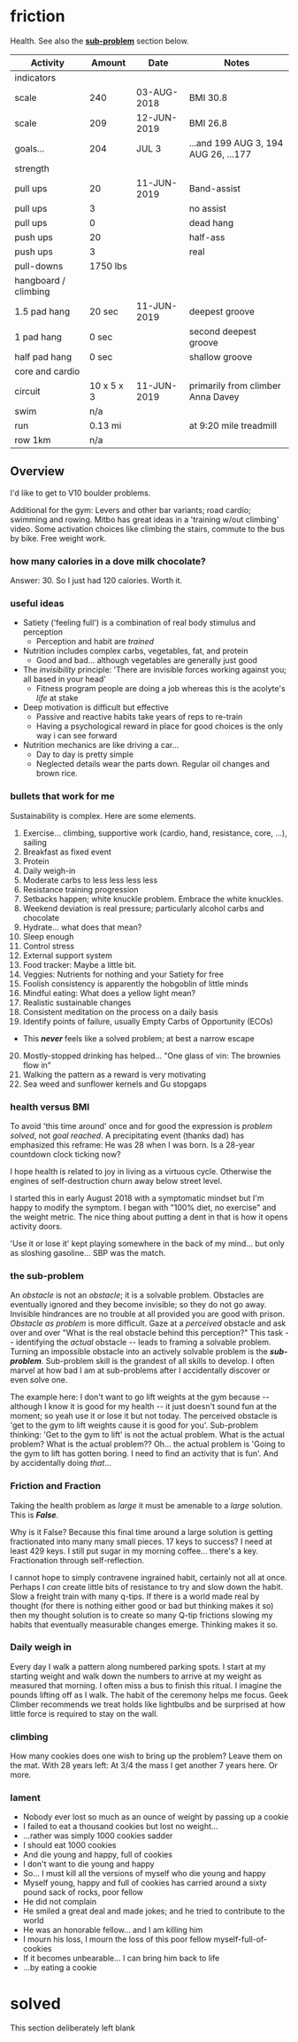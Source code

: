 # friction

Health. See also the 
[**sub-problem**](https://github.com/robfatland/ops/blob/master/friction/README.md#the-sub-problem) section below.

| Activity | Amount |  Date | Notes |
| -------- | ------ | ---- | ---- |
| indicators |
| scale | 240 |  03-AUG-2018 | BMI 30.8 |
| scale | 209 |  12-JUN-2019 | BMI 26.8 |
| goals... | 204  | JUL 3 | ...and 199 AUG 3, 194 AUG 26, ...177 |
| strength |
| pull ups | 20 |  11-JUN-2019 | Band-assist|
| pull ups | 3 |  |  no assist|
| pull ups | 0 |  | dead hang |
| push ups | 20 |  | half-ass |
| push ups | 3 |  | real | 
| pull-downs | 1750 lbs | | |
| hangboard / climbing |
| 1.5 pad hang | 20 sec | 11-JUN-2019 | deepest groove |
| 1 pad hang | 0 sec | | second deepest groove |
| half pad hang | 0 sec | | shallow groove |
| core and cardio |
| circuit | 10 x 5 x 3 | 11-JUN-2019 | primarily from climber Anna Davey |
| swim | n/a | | |
| run | 0.13 mi | | at 9:20 mile treadmill |
| row 1km | n/a | | |



## Overview

I'd like to get to V10 boulder problems. 

Additional for the gym: Levers and other bar variants; road cardio; swimming and rowing.
Mitbo has great ideas in a 'training w/out climbing' video. Some activation choices like 
climbing the stairs, commute to the bus by bike. Free weight work.  



### how many calories in a dove milk chocolate? 


Answer: 30. So I just had 120 calories. Worth it.


### useful ideas

- Satiety ('feeling full') is a combination of real body stimulus and perception
  - Perception and habit are *trained*
- Nutrition includes complex carbs, vegetables, fat, and protein
  - Good and bad... although vegetables are generally just good
- The *invisibility* principle: 'There are invisible forces working against you; all based in your head'
  - Fitness program people are doing a job whereas this is the acolyte's *life* at stake
- Deep motivation is difficult but effective 
  - Passive and reactive habits take years of reps to re-train
  - Having a psychological reward in place for good choices is the only way i can see forward
- Nutrition mechanics are like driving a car...
  - Day to day is pretty simple
  - Neglected details wear the parts down. Regular oil changes and brown rice. 


### bullets that work for me

Sustainability is complex. Here are some elements.

1. Exercise... climbing, supportive work (cardio, hand, resistance, core, ...), sailing
2. Breakfast as fixed event
3. Protein
4. Daily weigh-in
5. Moderate carbs to less less less less
6. Resistance training progression
7. Setbacks happen; white knuckle problem. Embrace the white knuckles.
8. Weekend deviation is real pressure; particularly alcohol carbs and chocolate
9. Hydrate... what does that mean?
10. Sleep enough
11. Control stress
12. External support system
13. Food tracker: Maybe a little bit.
14. Veggies: Nutrients for nothing and your Satiety for free
15. Foolish consistency is apparently the hobgoblin of little minds
16. Mindful eating: What does a yellow light mean?
17. Realistic sustainable changes
18. Consistent meditation on the process on a daily basis
19. Identify points of failure, usually Empty Carbs of Opportunity (ECOs)  
  - This ***never*** feels like a solved problem; at best a narrow escape
20. Mostly-stopped drinking has helped... "One glass of vin: The brownies flow in"
21. Walking the pattern as a reward is very motivating
22. Sea weed and sunflower kernels and Gu stopgaps

### health versus BMI

To avoid 'this time around' once and for good the expression is *problem solved*, not *goal reached*. 
A precipitating event (thanks dad) has emphasized this reframe: He was 28 when I was born. Is a 28-year 
countdown clock ticking now? 


I hope health is related to joy in living as a virtuous cycle. Otherwise the
engines of self-destruction churn away below street level. 


I started this in early
August 2018 with a symptomatic mindset but I'm happy to modify the symptom.
I began with "100% diet, no exercise" and the weight metric. 
The nice thing about putting a dent in that is how it opens activity doors. 


'Use it or lose it' kept playing somewhere in the back of my mind... but only as sloshing gasoline... 
SBP was the match.  


### the sub-problem


An *obstacle* is not an *obstacle*; it is a solvable problem. Obstacles are eventually ignored and 
they become invisible; so they do not go away. Invisible hindrances are no trouble at all provided
you are good with prison.
*Obstacle as problem* is more difficult. 
Gaze at a *perceived* obstacle and ask over and over "What is the real obstacle behind this perception?"
This task -- identifying the *actual* obstacle -- leads to framing a solvable problem. Turning an
impossible obstacle into an actively solvable problem is the ***sub-problem***. Sub-problem skill is
the grandest of all skills to develop. I often marvel at how bad I am at sub-problems after I accidentally
discover or even solve one.

The example here: I don't want to go lift weights at the gym because -- although I know it is good 
for my health -- it just doesn't sound fun at the moment; so yeah use it or lose it but not today. The perceived
obstacle is 'get to the gym to lift weights cause it is good for you'. Sub-problem thinking: 'Get to the gym to
lift' is not the actual problem. What is the actual problem? What is the actual problem?? Oh... the actual 
problem is 'Going to the gym to lift has gotten boring. I need to find an activity that is fun'. 
And by accidentally doing *that*... 


### Friction and Fraction


Taking the health problem as *large* it must be amenable to a *large* solution. This is ***False***. 


Why is it False? Because this final time around a large solution 
is getting fractionated into many many small pieces. 17 keys to success? I need at least 429
keys. I still put sugar in my morning coffee... there's a key. 
Fractionation through self-reflection. 


I cannot
hope to simply contravene ingrained habit, certainly not all at once. 
Perhaps I *can* create little
bits of resistance to try and slow down the habit. Slow a freight train with many q-tips. 
If there is a world made real 
by thought (for there is nothing either good or bad but thinking makes it so) then my thought solution is 
to create so many Q-tip frictions slowing my habits that eventually measurable changes emerge. 
Thinking makes it so.


### Daily weigh in 

Every day I walk a pattern along numbered parking spots. I
start at my starting weight and walk down the numbers to arrive at my weight 
as measured that morning. 
I often miss a bus to finish this ritual. I imagine the pounds lifting
off as I walk. The habit of the ceremony helps me focus. Geek Climber recommends we
treat holds like lightbulbs and be surprised at how little force is required
to stay on the wall. 


### climbing 

How many cookies does one wish to bring up the problem? Leave them on the mat. 
With 28 years left: At 3/4 the mass I get another 7 years here.  Or more. 


### lament

* Nobody ever lost so much as an ounce of weight by passing up a cookie
* I failed to eat a thousand cookies but lost no weight...
* ...rather was simply 1000 cookies sadder
* I should eat 1000 cookies
* And die young and happy, full of cookies
* I don't want to die young and happy 
* So... I must kill all the versions of myself who die young and happy
* Myself young, happy and full of cookies has carried around a sixty pound sack of rocks, poor fellow
* He did not complain
* He smiled a great deal and made jokes; and he tried to contribute to the world
* He was an honorable fellow... and I am killing him
* I mourn his loss, I mourn the loss of this poor fellow myself-full-of-cookies
* If it becomes unbearable... I can bring him back to life
* ...by eating a cookie


# solved

This section deliberately left blank
